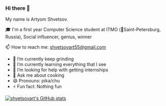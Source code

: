 ### Hi there 👋

My name is Artyom Shvetsov.

🎓 I'm a first year Computer Science student at ITMO (📍Saint-Petersburg, Russia), Social influencer, genius, winner

📫 How to reach me: shvetsovart55@gmail.com

- 🔭 I’m currently keep grinding 
- 🌱 I’m currently learning everything that I see
- 🤔 I’m looking for help with getting internships
- 💬 Ask me about cooking
- 😄 Pronouns: pika/chu
- ⚡ Fun fact: Nothing fun

[![shvetsovart's GitHub stats](https://github-readme-stats.vercel.app/api?username=shvetsovart)](https://github.com/anuraghazra/github-readme-stats)

<!--
**shvetsovart/shvetsovart** is a ✨ _special_ ✨ repository because its `README.md` (this file) appears on your GitHub profile.

Here are some ideas to get you started:

- 🔭 I’m currently working on 
- 🌱 I’m currently learning Software Engineering
- 👯 I’m looking to collaborate on ...
- 🤔 I’m looking for help with ...
- 💬 Ask me about ...
- 📫 How to reach me: ...
- 😄 Pronouns: ...
- ⚡ Fun fact: ...
-->
